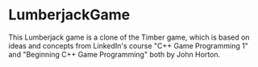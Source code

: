 # LumberjackGame
This Lumberjack game is a clone of the Timber game, which is based on ideas and concepts from LinkedIn's course "C++ Game Programming 1" and "Beginning C++ Game Programming" both by John Horton.
